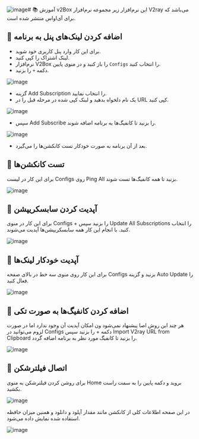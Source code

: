![image](https://github.com/Arma-Git/net-intro/assets/167113566/3d91fc4b-f7cc-469e-b43a-02bd7edfc43d)# 📚 آموزش v2Box
این نرم‌افزار زیر مجموعه نرم‌افزار V2ray می‌باشد که برای آی‌او‌اس منتشر شده است.


## 📗 اضافه کردن لینک‌های پنل به برنامه
- برای این کار وارد پنل کاربری خود شوید.
- لینک اشتراک را کپی کنید.
- نرم‌افزار V2Box را باز کنید و در منوی پایین `Configs` را انتخاب کنید.
- دکمه `+` را بزنید.
  
![image](https://github.com/Arma-Git/net-intro/assets/167113566/ee918bb6-e6b0-4df7-a8ac-0412c1da6f44)

- گزینه Add Subscription را انتخاب نمایید.
- یک نام دلخواه بدهید و لینک کپی شده در مرحله قبل را در URL کپی کنید.

![image](https://github.com/Arma-Git/net-intro/assets/167113566/45488fc8-7b7c-4529-ae84-dd15a4a57c94)

- سپس Add Subscribe را بزنید تا کانفیگ‌ها به برنامه اضافه شوند.

![image](https://github.com/Arma-Git/net-intro/assets/167113566/adcd840b-455e-4a83-93df-e9541d607cfb)

- بعد از آن برنامه به صورت خودکار تست کانکشن‌ها را می‌گیرد.


## 📗 تست کانکشن‌ها
برای این کار در لیست Configs روی Ping All بزنید تا همه کانفیگ‌ها تست شوند.


![image](https://github.com/Arma-Git/net-intro/assets/167113566/00c7a7e2-586f-42de-a1d8-07dee0a07da9)


## 📗 آپدیت کردن سابسکریپشن


برای این کار در منوی Configs + را بزنید سپس Update All Subscriptions را انتخاب کنید. با انجام این کار همه سابسکریپشن‌ها آپدیت می‌شوند.


![image](https://github.com/Arma-Git/net-intro/assets/167113566/f5ee82be-31ec-4827-b031-ea833dea9717)


## 📗 آپدیت خودکار لینک‌ها

برای این کار روی منوی سه خط در بالای صفحه Configs بزنید و گزینه Auto Update را فعال کنید.


![image](https://github.com/Arma-Git/net-intro/assets/167113566/c6f148c2-fdca-4d1a-935a-d617097c432e)


## 📗 اضافه کردن کانفیگ‌ها به صورت تکی

هر چند این روش اصا پیشنهاد نمی‌شود ون امکان آپدیت آن وجود ندارد اما در صورت لزوم می‌توانید در Configs دکمه + را بزنید سپس Import V2ray URL from Clipboard را بزنید تا کانفیگ مورد نظر به برنامه اضافه گردد.

![image](https://github.com/Arma-Git/net-intro/assets/167113566/d088368c-7105-4e06-8760-c1f8e6d885d6)


## 📗 اتصال فیلترشکن
برای روشن کردن فیلترشکن به منوی Home بروید و دکمه پایین را به سمت راست بکشید.

![image](https://github.com/Arma-Git/net-intro/assets/167113566/851763d4-1b65-4b9e-9db9-2745061ef29f)

در این صفحه اطلاعات کلی از کانکشن مانند مقدار آپلود و دانلود و همنین میزان حافظه استفاده شده نمایش داده می‌شود.

![image](https://github.com/Arma-Git/net-intro/assets/167113566/ec186d6c-34d4-4217-ae53-a656a2a64c7b)


